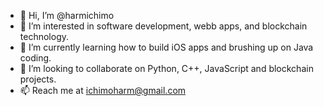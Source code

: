 - 👋 Hi, I’m @harmichimo
- 👀 I’m interested in software development, webb apps, and blockchain technology.
- 🌱 I’m currently learning how to build iOS apps and brushing up on Java coding.
- 💞️ I’m looking to collaborate on Python, C++, JavaScript and blockchain projects.
- 📫 Reach me at ichimoharm@gmail.com
